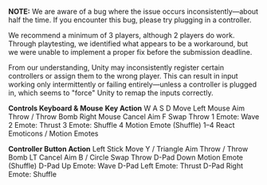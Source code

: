 **NOTE:**
We are aware of a bug where the issue occurs inconsistently—about half the time. If you encounter this bug, please try plugging in a controller.

We recommend a minimum of 3 players, although 2 players do work.
Through playtesting, we identified what appears to be a workaround, but we were unable to implement a proper fix before the submission deadline.

From our understanding, Unity may inconsistently register certain controllers or assign them to the wrong player. This can result in input working only intermittently or failing entirely—unless a controller is plugged in, which seems to "force" Unity to remap the inputs correctly. 

**Controls
Keyboard & Mouse**
**Key	Action**
W A S D	Move
Left Mouse	Aim Throw / Throw Bomb
Right Mouse	Cancel Aim
F	Swap Throw
1	Emote: Wave
2	Emote: Thrust
3	Emote: Shuffle
4	Motion Emote (Shuffle)
1–4	React Emoticons / Motion Emotes

**Controller
Button	Action**
Left Stick	Move
Y / Triangle	Aim Throw / Throw Bomb
LT	Cancel Aim
B / Circle	Swap Throw
D-Pad Down	Motion Emote (Shuffle)
D-Pad Up	Emote: Wave
D-Pad Left	Emote: Thrust
D-Pad Right	Emote: Shuffle
